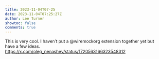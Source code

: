 ```yaml
---
title: 2023-11-04T07-25
date: 2023-11-04T07:25:27Z
author: Lee Turner
showtoc: false
comments: true
---
```


This is very cool. I haven’t put a @wiremockorg extension together yet but have a few ideas. https://x.com/oleg_nenashev/status/1720563166323548312

